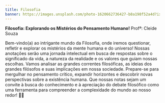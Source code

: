 ```yaml
---
title: Filosofia
banner: https://images.unsplash.com/photo-1620662736427-b8a198f52a4d?ixlib=rb-4.0.3&ixid=M3wxMjA3fDB8MHxwaG90by1wYWdlfHx8fGVufDB8fHx8fA%3D%3D&auto=format&fit=crop&w=871&q=80
---
```

**Filosofia: Explorando os Mistérios do Pensamento Humano!** Profª: Cleide Souza

Bem-vindo(a) ao intrigante mundo da Filosofia, onde iremos questionar, refletir e explorar os mistérios da mente humana e do universo! Nossas anotações serão uma jornada intelectual em busca de respostas sobre o significado da vida, a natureza da realidade e os valores que guiam nossas escolhas. Vamos analisar as grandes correntes filosóficas, as ideias dos grandes filósofos e suas implicações em nossa sociedade. Prepare-se para mergulhar no pensamento crítico, expandir horizontes e descobrir novas perspectivas sobre a existência humana. Que nossas notas sejam um convite à busca do conhecimento e à apreciação do debate filosófico como uma ferramenta para compreender a complexidade do mundo ao nosso redor! 🧠🌌
